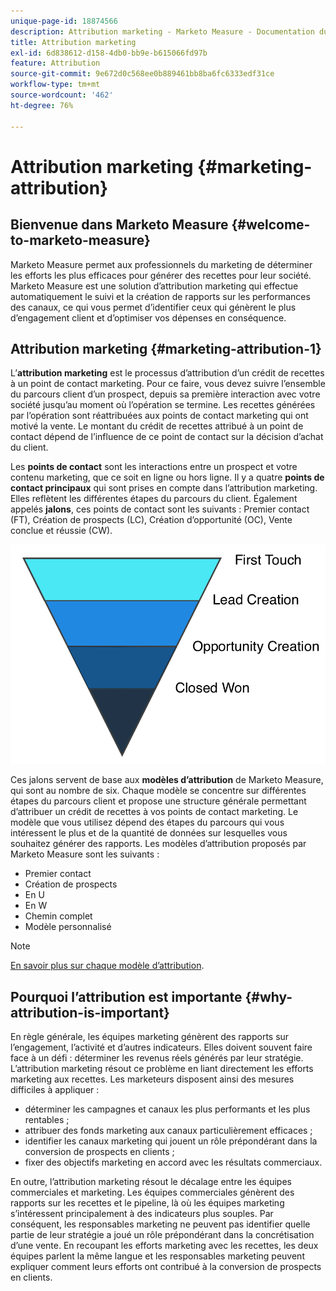 ```yaml
---
unique-page-id: 18874566
description: Attribution marketing - Marketo Measure - Documentation du produit
title: Attribution marketing
exl-id: 6d838612-d158-4db0-bb9e-b615066fd97b
feature: Attribution
source-git-commit: 9e672d0c568ee0b889461bb8ba6fc6333edf31ce
workflow-type: tm+mt
source-wordcount: '462'
ht-degree: 76%

---
```


# Attribution marketing {#marketing-attribution}

## Bienvenue dans Marketo Measure {#welcome-to-marketo-measure}

Marketo Measure permet aux professionnels du marketing de déterminer les efforts les plus efficaces pour générer des recettes pour leur société. Marketo Measure est une solution d’attribution marketing qui effectue automatiquement le suivi et la création de rapports sur les performances des canaux, ce qui vous permet d’identifier ceux qui génèrent le plus d’engagement client et d’optimiser vos dépenses en conséquence.

## Attribution marketing {#marketing-attribution-1}

L’**attribution marketing** est le processus d’attribution d’un crédit de recettes à un point de contact marketing. Pour ce faire, vous devez suivre l’ensemble du parcours client d’un prospect, depuis sa première interaction avec votre société jusqu’au moment où l’opération se termine. Les recettes générées par l’opération sont réattribuées aux points de contact marketing qui ont motivé la vente. Le montant du crédit de recettes attribué à un point de contact dépend de l’influence de ce point de contact sur la décision d’achat du client.

Les **points de contact** sont les interactions entre un prospect et votre contenu marketing, que ce soit en ligne ou hors ligne. Il y a quatre **points de contact principaux** qui sont prises en compte dans l’attribution marketing. Elles reflètent les différentes étapes du parcours du client. Également appelés **jalons**, ces points de contact sont les suivants : Premier contact (FT), Création de prospects (LC), Création d’opportunité (OC), Vente conclue et réussie (CW).

![](assets/1.png)

Ces jalons servent de base aux **modèles d’attribution** de Marketo Measure, qui sont au nombre de six. Chaque modèle se concentre sur différentes étapes du parcours client et propose une structure générale permettant d’attribuer un crédit de recettes à vos points de contact marketing. Le modèle que vous utilisez dépend des étapes du parcours qui vous intéressent le plus et de la quantité de données sur lesquelles vous souhaitez générer des rapports. Les modèles d’attribution proposés par Marketo Measure sont les suivants :

* Premier contact
* Création de prospects
* En U
* En W
* Chemin complet
* Modèle personnalisé

>[!NOTE]
>
>[En savoir plus sur chaque modèle d’attribution](/help/introduction-to-marketo-measure/overview-resources/marketo-measure-attribution-models.md).

## Pourquoi l’attribution est importante {#why-attribution-is-important}

En règle générale, les équipes marketing génèrent des rapports sur l’engagement, l’activité et d’autres indicateurs. Elles doivent souvent faire face à un défi : déterminer les revenus réels générés par leur stratégie. L’attribution marketing résout ce problème en liant directement les efforts marketing aux recettes. Les marketeurs disposent ainsi des mesures difficiles à appliquer :

* déterminer les campagnes et canaux les plus performants et les plus rentables ;
* attribuer des fonds marketing aux canaux particulièrement efficaces ;
* identifier les canaux marketing qui jouent un rôle prépondérant dans la conversion de prospects en clients ;
* fixer des objectifs marketing en accord avec les résultats commerciaux.

En outre, l’attribution marketing résout le décalage entre les équipes commerciales et marketing. Les équipes commerciales génèrent des rapports sur les recettes et le pipeline, là où les équipes marketing s’intéressent principalement à des indicateurs plus souples. Par conséquent, les responsables marketing ne peuvent pas identifier quelle partie de leur stratégie a joué un rôle prépondérant dans la concrétisation d’une vente. En recoupant les efforts marketing avec les recettes, les deux équipes parlent la même langue et les responsables marketing peuvent expliquer comment leurs efforts ont contribué à la conversion de prospects en clients.
